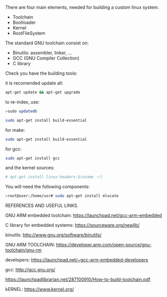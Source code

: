 

There are four main elements, needed for building a custom linux system.

- Toolchain
- Bootloader
- Kernel 
- RootFileSystem

The standard GNU toolchain consist on:
- Binutils: assembler, linker, ...
- GCC (GNU Compiler Collection)
- C library

<!--
for custom real-time oriented systems, you will have to cosider the following
Embedded and Real-Time Systems Requierments
Cross-Development Environments: Goals and Needs 
Cross-Development Toolchain
Setting Up a Target Development Board
KBuild System
Boot loaders 
Kernel Configuration, Compilation, Booting
Device Drivers - Device Trees
Target Filesystem Packaging
Build Target Root Filesystem
Root Filesystem Choices
Need for special libraries, as could be uClibc
Network stacks
Build BusyBox 
Kernel Monitoring and Debugging
Right-Sizing
Memory Technology Devices
Compressed Filesystems
System Upgrades
Real-Time Extensions
-->

Check you have the building tools: 

it is recomended update all:

```bash
apt-get update && apt-get upgrade
```

to re-index, use:

```bash
>sudo updatedb
```


```bash
sudo apt-get install build-essential
```

for make:

```bash
sudo apt-get install build-essential
```
for gcc:

```bash
sudo apt-get install gcc
```

and the kernel sources:

```bash
# apt-get install linux-headers-$(uname -r)
```


You will need the following components:

```bash
>root@user:/home/usr# sudo apt-get install mlocate 
```











REFERENCES AND USEFUL LINKS.

GNU ARM embedded toolchain:  https://launchpad.net/gcc-arm-embedded

C library for embedded systems:  https://sourceware.org/newlib/

binutils:  http://www.gnu.org/software/binutils/

GNU ARM TOOLCHAIN: https://developer.arm.com/open-source/gnu-toolchain/gnu-rm

developers: https://launchpad.net/~gcc-arm-embedded-developers

gcc: http://gcc.gnu.org/

https://launchpadlibrarian.net/287100910/How-to-build-toolchain.pdf

kERNEL:  https://www.kernel.org/

